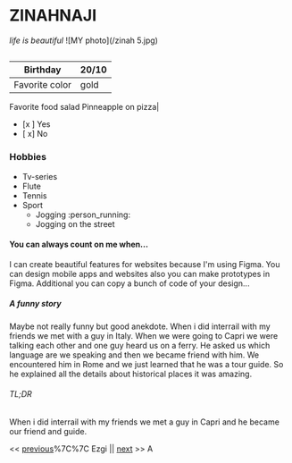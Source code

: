# ZINAHNAJI
 *life is beautiful*
![MY photo](/zinah 5.jpg)
## 

Birthday    | 20/10
------------| -------------
Favorite color|  gold
Favorite food  salad
Pinneapple on pizza|<ul><li>[x ] Yes</li><li>[ x]  No</li></ul>

### Hobbies 

 - Tv-series
 - Flute
 - Tennis
 - Sport
    - Jogging  :person_running:
    - Jogging on the street 
>

#### You can always count on me when... 

I can create beautiful features for websites because I'm using Figma. You can design mobile apps and websites also you can make prototypes in Figma. Additional you can copy a bunch of code of your design...

##### A funny story 
Maybe not really funny but good anekdote.
When i did interrail with my friends we met with a guy in Italy. When we were going to Capri we were talking each other and one guy heard us on a ferry. He asked us which language are we speaking and then we became friend with him. We encountered him in Rome and we just learned that he was a tour guide. So he explained all the details about historical places it was amazing. 

###### TL;DR 

When i did interrail with my friends we met a guy in Capri and he became our friend and guide.

<< [previous](https://github.com/DriesDD/markdown-challenge/blob/master/README.md)%7C%7C Ezgi || [next](https://github.com/fawadrafique/markdown-challenge/blob/master/README.md) >>
A 

